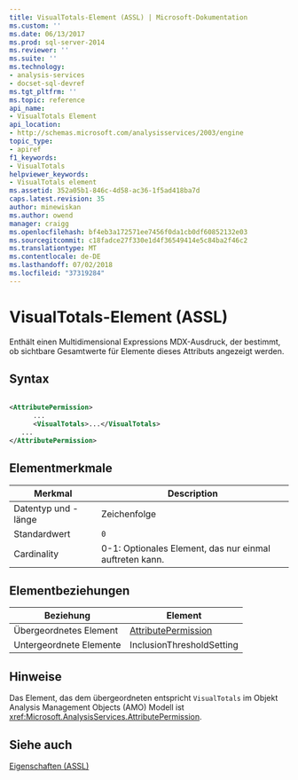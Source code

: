 ```yaml
---
title: VisualTotals-Element (ASSL) | Microsoft-Dokumentation
ms.custom: ''
ms.date: 06/13/2017
ms.prod: sql-server-2014
ms.reviewer: ''
ms.suite: ''
ms.technology:
- analysis-services
- docset-sql-devref
ms.tgt_pltfrm: ''
ms.topic: reference
api_name:
- VisualTotals Element
api_location:
- http://schemas.microsoft.com/analysisservices/2003/engine
topic_type:
- apiref
f1_keywords:
- VisualTotals
helpviewer_keywords:
- VisualTotals element
ms.assetid: 352a05b1-846c-4d58-ac36-1f5ad418ba7d
caps.latest.revision: 35
author: minewiskan
ms.author: owend
manager: craigg
ms.openlocfilehash: bf4eb3a172571ee7456f0da1cb0df60852132e03
ms.sourcegitcommit: c18fadce27f330e1d4f36549414e5c84ba2f46c2
ms.translationtype: MT
ms.contentlocale: de-DE
ms.lasthandoff: 07/02/2018
ms.locfileid: "37319284"
---
```

# <a name="visualtotals-element-assl"></a>VisualTotals-Element (ASSL)
  Enthält einen Multidimensional Expressions MDX-Ausdruck, der bestimmt, ob sichtbare Gesamtwerte für Elemente dieses Attributs angezeigt werden.  
  
## <a name="syntax"></a>Syntax  
  
```xml  
  
<AttributePermission>  
      ...  
      <VisualTotals>...</VisualTotals>  
   ...  
</AttributePermission>  
```  
  
## <a name="element-characteristics"></a>Elementmerkmale  
  
|Merkmal|Description|  
|--------------------|-----------------|  
|Datentyp und -länge|Zeichenfolge|  
|Standardwert|`0`|  
|Cardinality|0-1: Optionales Element, das nur einmal auftreten kann.|  
  
## <a name="element-relationships"></a>Elementbeziehungen  
  
|Beziehung|Element|  
|------------------|-------------|  
|Übergeordnetes Element|[AttributePermission](../objects/attributepermission-element-assl.md)|  
|Untergeordnete Elemente|InclusionThresholdSetting|  
  
## <a name="remarks"></a>Hinweise  
 Das Element, das dem übergeordneten entspricht `VisualTotals` im Objekt Analysis Management Objects (AMO) Modell ist <xref:Microsoft.AnalysisServices.AttributePermission>.  
  
## <a name="see-also"></a>Siehe auch  
 [Eigenschaften &#40;ASSL&#41;](properties-assl.md)  
  
  
